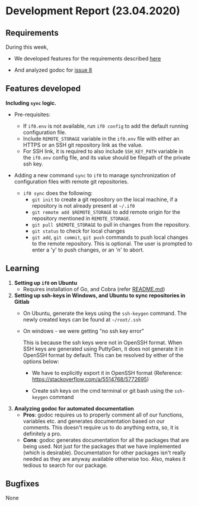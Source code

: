 
# Development Report (23.04.2020)

## Requirements
During this week, 
* We developed features for the requirements described [here](https://gitlab.com/peter.saarland/if0/-/issues/3)

* And analyzed godoc for [issue 8](https://gitlab.com/peter.saarland/if0/-/issues/8) 

## Features developed

**Including `sync` logic.** 

* Pre-requisites:
    * If `if0.env` is not available, run `if0 config` to add the default running configuration file.
    * Include `REMOTE_STORAGE` variable in the `if0.env` file with either an HTTPS or an SSH git repository link as the value. 
    * For SSH link, it is required to also include `SSH_KEY_PATH` variable in the `if0.env` config file, and its value should be filepath of the private ssh key.

* Adding a new command `sync` to `if0` to manage synchronization of configuration files with remote git repositories.
    * `if0 sync` does the following:
       * `git init` to create a git repository on the local machine, if a repository is not already present at `~/.if0`
       * `git remote add $REMOTE_STORAGE` to add remote origin for the repository mentioned in `REMOTE_STORAGE`. 
       * `git pull $REMOTE_STORAGE` to pull in changes from the repository.
       * `git status` to check for local changes
       * `git add`, `git commit`, `git push` commands to push local changes to the remote repository. This is optional. The user is prompted to enter a 'y' to push changes, or an 'n' to abort.
    
## Learning
1. **Setting up `if0` on Ubuntu** 
    * Requires installation of Go, and Cobra (refer [README.md](https://gitlab.com/peter.saarland/if0/-/blob/master/README.md#installing-go))
2. **Setting up ssh-keys in Windows, and Ubuntu to sync repositories in Gitlab**
	* On Ubuntu, generate the keys using the `ssh-keygen` command. The newly created keys can be found at `~/root/.ssh`
	
	* On windows - we were getting "no ssh key error" 
	
    	This is because the ssh keys were not in OpenSSH format. When SSH keys are generated using PuttyGen, it does not generate it in OpenSSH format by default. This can be resolved by either of the options below:
    	* We have to explicitly export it in OpenSSH format (Reference: https://stackoverflow.com/a/5514768/5772695)
    	 
	    * Create ssh keys on the cmd terminal or git bash using the `ssh-keygen` command
3. **Analyzing godoc for automated documentation**
    * **Pros**: godoc requires us to properly comment all of our functions, variables etc. and generates documentation based on our comments. This doesn't require us to do anything extra, so, it is definitely a pro.
    * **Cons**: godoc generates documentation for all the packages that are being used. Not just for the packages that we have implemented (which is desirable). Documentation for other packages isn't really needed as they are anyway available otherwise too. Also, makes it tedious to search for our package.

## Bugfixes
None

